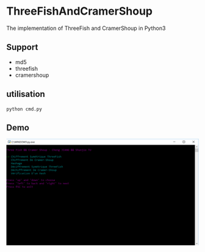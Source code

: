 # ThreeFishAndCramerShoup
The implementation of ThreeFish and CramerShoup in Python3

## Support
- md5
- threefish
- cramershoup

## utilisation
```
python cmd.py
```

## Demo
![](./image/demo.PNG)
